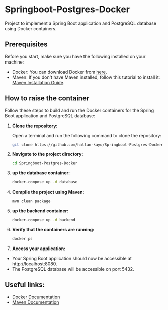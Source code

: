 # Springboot-Postgres-Docker

Project to implement a Spring Boot application and PostgreSQL database using Docker containers.

## Prerequisites

Before you start, make sure you have the following installed on your machine:

- Docker: You can download Docker from [here](https://www.docker.com/products/docker-desktop).
- Maven: If you don't have Maven installed, follow this tutorial to install it: [Maven Installation Guide](https://maven.apache.org/install.html).

## How to raise the container

Follow these steps to build and run the Docker containers for the Spring Boot application and PostgreSQL database:

1. **Clone the repository:**

   Open a terminal and run the following command to clone the repository:

   ```bash
   git clone https://github.com/hallan-kayo/Springboot-Postgres-Docker.git

2. **Navigate to the project directory:**
   ```bash
   cd Springboot-Postgres-Docker

3. **up the database container:**
   ```bash
   docker-compose up -d database

4. **Compile the project using Maven:**
   ```bash
   mvn clean package

5. **up the backend container:**
   ```bash
   docker-compose up -d backend

5. **Verify that the containers are running:**
   ```bash
   docker ps

6. **Access your application:**
  - Your Spring Boot application should now be accessible at http://localhost:8080.
  - The PostgreSQL database will be accessible on port 5432.

## Useful links:
  - [Docker Documentation](https://docs.docker.com/)
  - [Maven Documentation](https://maven.apache.org/guides/index.html)
